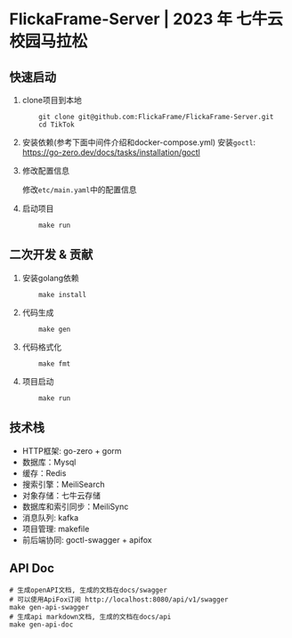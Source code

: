 
#  FlickaFrame-Server | 2023 年 **七牛云校园马拉松**

## 快速启动

1. clone项目到本地

    ```shell
        git clone git@github.com:FlickaFrame/FlickaFrame-Server.git
        cd TikTok
    ```
2. 安装依赖(参考下面中间件介绍和docker-compose.yml)
    安装`goctl`:  https://go-zero.dev/docs/tasks/installation/goctl

4. 修改配置信息

    修改`etc/main.yaml`中的配置信息

5. 启动项目

    ```shell
        make run
    ```

## 二次开发 & 贡献

1. 安装golang依赖
    ```shell
        make install
    ```
2. 代码生成
    ```shell
        make gen
    ```
3. 代码格式化
    ```shell
        make fmt
    ```
4. 项目启动
    ```shell
        make run
    ```

## 技术栈

- HTTP框架: go-zero + gorm
- 数据库：Mysql
- 缓存：Redis
- 搜索引擎：MeiliSearch
- 对象存储：七牛云存储
- 数据库和索引同步：MeiliSync
- 消息队列: kafka
- 项目管理: makefile
- 前后端协同: goctl-swagger + apifox

## API Doc

```shell
# 生成openAPI文档, 生成的文档在docs/swagger
# 可以使用ApiFox订阅 http://localhost:8080/api/v1/swagger
make gen-api-swagger 
# 生成api markdown文档, 生成的文档在docs/api
make gen-api-doc
```
